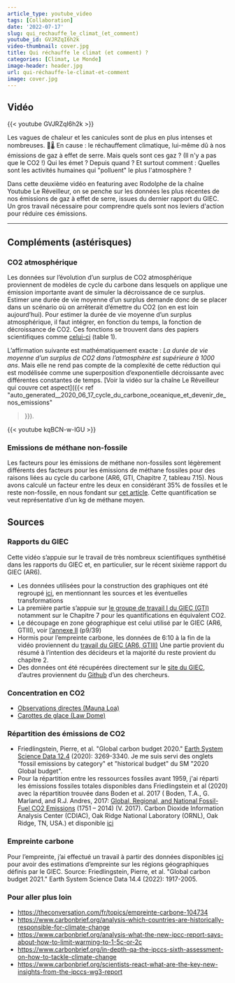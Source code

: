 ```yaml
---
article_type: youtube_video
tags: [Collaboration]
date: '2022-07-17'
slug: qui_rechauffe_le_climat_(et_comment)
youtube_id: GVJRZqI6h2k
video-thumbnail: cover.jpg
title: Qui réchauffe le climat (et comment) ?
categories: [Climat, Le Monde]
image-header: header.jpg
url: qui-réchauffe-le-climat-et-comment
image: cover.jpg
---
```


## Vidéo

{{< youtube GVJRZqI6h2k >}}

Les vagues de chaleur et les canicules sont de plus en plus intenses et
nombreuses. 🥵🌡️ En cause : le réchauffement climatique, lui-même dû à
nos émissions de gaz à effet de serre. Mais quels sont ces gaz ? (Il n'y
a pas que le CO2 !) Qui les émet ? Depuis quand ? Et surtout comment :
Quelles sont les activités humaines qui "polluent" le plus l'atmosphère ?

Dans cette deuxième vidéo en featuring avec Rodolphe de la chaîne Youtube
Le Réveilleur, on se penche sur les données les plus récentes de nos
émissions de gaz à effet de serre, issues du dernier rapport du GIEC. Un
gros travail nécessaire pour comprendre quels sont nos leviers d'action
pour réduire ces émissions.


<hr>

## Compléments (astérisques)

### CO2 atmosphérique

Les données sur l’évolution d’un surplus de CO2 atmosphérique proviennent de
modèles de cycle du carbone dans lesquels on applique une émission importante
avant de simuler la décroissance de ce surplus. Estimer une durée de vie
moyenne d’un surplus demande donc de se placer dans un scénario où on
arrêterait d’émettre du CO2 (on en est loin aujourd’hui). Pour estimer la durée
de vie moyenne d’un surplus atmosphérique, il faut intégrer, en fonction du
temps, la fonction de décroissance de CO2. Ces fonctions se trouvent dans des
papiers scientifiques comme
[celui-ci](https://acp.copernicus.org/articles/17/7213/2017/acp-17-7213-2017.pdf)
(table 1). 

L’affirmation suivante est mathématiquement exacte : _La durée de vie moyenne d’un surplus de CO2 dans l’atmosphère est supérieure à 1000 ans_. Mais elle ne rend pas compte de la complexité de cette réduction qui est
modélisée comme une superposition d’exponentielle décroissante avec différentes
constantes de temps. [Voir la vidéo sur la chaîne Le Réveilleur qui couvre cet
aspect]({{< ref
"auto_generated__2020_06_17_cycle_du_carbone_oceanique_et_devenir_de_nos_emissions"
>}}).

{{< youtube kqBCN-w-lGU >}}

### Emissions de méthane non-fossile

Les facteurs pour les émissions de méthane non-fossiles sont légèrement
différents des facteurs pour les émissions de méthane fossiles pour des raisons
liées au cycle du carbone (AR6, GTI, Chapitre 7, tableau 7.15). Nous avons
calculé un facteur entre les deux en considérant 35% de fossiles et le reste
non-fossile, en nous fondant sur [cet
article](https://essd.copernicus.org/articles/12/1561/2020/). Cette
quantification se veut représentative d’un kg de méthane moyen. 

## Sources 

### Rapports du GIEC

Cette vidéo s’appuie sur le travail de très nombreux scientifiques synthétisé dans les rapports du GIEC et, en particulier, sur le récent sixième rapport du GIEC (AR6).

- Les données utilisées pour la construction des graphiques ont été regroupé
[ici](https://docs.google.com/spreadsheets/d/1TTBN67y2GPxKdpVyYeOg1BS5b7-Vcx5K3wrwE25aHfA/edit?usp=sharing),
en mentionnant les sources et les éventuelles transformations
- La première partie s’appuie sur [le groupe de travail I du GIEC
(GTI)](https://www.ipcc.ch/report/ar6/wg1/) notamment sur le Chapitre 7 pour
les quantifications en équivalent CO2.
- Le découpage en zone géographique est celui utilisé par le GIEC (AR6, GTIII),
voir [l’annexe
II](https://report.ipcc.ch/ar6wg3/pdf/IPCC_AR6_WGIII_Annex-II.pdf) (p9/39)
- Hormis pour l’empreinte carbone, les données de 6:10 à la fin de la vidéo
proviennent du [travail du GIEC (AR6,
GTIII)](https://www.ipcc.ch/report/sixth-assessment-report-working-group-3/)
Une partie provient du résumé à l’intention des décideurs et la majorité du
reste provient du chapitre 2.
- Des données ont été récupérées directement sur le [site du
GIEC](https://ipcc-browser.ipcc-data.org/browser/dataset?id=441), d’autres
proviennent du
[Github](https://github.com/mcc-apsis/AR6-Emissions-trends-and-drivers/tree/master/Results/Plot%20data/IPCC%20archive)
d’un des chercheurs.


### Concentration en CO2

- [Observations directes (Mauna Loa)](https://gml.noaa.gov/webdata/ccgg/trends/co2/co2_annmean_mlo.txt)
- [Carottes de glace (Law Dome)](https://www.ncei.noaa.gov/pub/data/paleo/icecore/antarctica/law/law2018co2.txt )

### Répartition des émissions de CO2

- Friedlingstein, Pierre, et al. "Global carbon budget 2020." [Earth System
Science Data
12.4](https://www.icos-cp.eu/science-and-impact/global-carbon-budget/2020)
(2020): 3269-3340. Je me suis servi des onglets "fossil emissions by category"
et "historical budget" du SM "2020 Global budget".
- Pour la répartition entre les ressources fossiles avant 1959, j'ai réparti
les émissions fossiles totales disponibles dans Friedlingstein et al (2020)
avec la répartition trouvée dans Boden et al. 2017 ( Boden, T.A., G. Marland,
and R.J. Andres, 2017: [Global, Regional, and National Fossil-Fuel CO2
Emissions](https://cdiac.ess-dive.lbl.gov/trends/emis/overview.html) (1751 – 2014) (V. 2017). Carbon Dioxide Information Analysis Center (CDIAC), Oak Ridge
National Laboratory (ORNL), Oak Ridge, TN, USA.) et disponible
[ici](https://cdiac.ess-dive.lbl.gov/trends/emis/tre_glob.html)

### Empreinte carbone

Pour l’empreinte, j’ai effectué un travail à partir des données disponibles
[ici](https://www.icos-cp.eu/science-and-impact/global-carbon-budget/2021) pour
avoir des estimations d’empreinte sur les régions géographiques définis par le
GIEC. Source: Friedlingstein, Pierre, et al. "Global carbon budget 2021." Earth
System Science Data 14.4 (2022): 1917-2005. 

### Pour aller plus loin 

- https://theconversation.com/fr/topics/empreinte-carbone-104734
- https://www.carbonbrief.org/analysis-which-countries-are-historically-responsible-for-climate-change
- https://www.carbonbrief.org/analysis-what-the-new-ipcc-report-says-about-how-to-limit-warming-to-1-5c-or-2c
- https://www.carbonbrief.org/in-depth-qa-the-ipccs-sixth-assessment-on-how-to-tackle-climate-change
- https://www.carbonbrief.org/scientists-react-what-are-the-key-new-insights-from-the-ipccs-wg3-report
